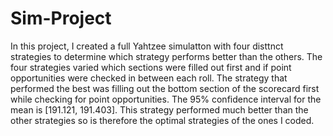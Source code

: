 # Sim-Project

In this project, I created a full Yahtzee simulatton with four disttnct strategies to determine which strategy
performs better than the others. The four strategies varied which sections were filled out first and if point
opportunities were checked in between each roll. The strategy that performed the best was filling out the
bottom section of the scorecard first while checking for point opportunities. The 95% confidence interval
for the mean is [191.121, 191.403]. This strategy performed much better than the other strategies so is
therefore the optimal strategies of the ones I coded. 
